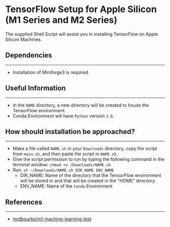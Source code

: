 # TensorFlow Setup for Apple Silicon (M1 Series and M2 Series)

The supplied Shell Script will assist you in installing TensorFlow on Apple Silicon Machines.

## Dependencies
---
* Installation of Miniforge3 is required.

## Useful Information
---
* In the `HOME` directory, a new directory will be created to house the TensorFlow environment.
* Conda Environment will have `Python` version `3.8`.

## How should installation be approached?
---
* Make a file called `NAME.sh` in your `Downloads` directory, copy the script from `main.sh`, and then paste the script in `NAME.sh.` 
* Give the script permission to run by typing the following command in the terminal window: `chmod +x /Downloads/NAME.sh`
* Run: `sh ~/Downloads/NAME.sh DIR_NAME ENV_NAME`
  * DIR_NAME: Name of the directory that the TensorFlow environment will be stored in and that will be created in the "HOME" directory.
  * ENV_NAME: Name of the `Conda` Environment

## References
---
* [mrdbourke/m1-machine-learning-test](https://github.com/mrdbourke/m1-machine-learning-test)